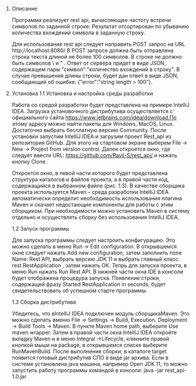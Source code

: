 1. Описание 

   Программа реализует rest api, вычисляющее частоту встречи символов по заданной строке. Результат отсортирован по убыванию количества вхождений символа в заданную строку.

   Для использование rest api следует направить POST запрос на URL http://localhost:8080/
   В POST запросе должна быть отправлена строка текста длиной не более 100 символов.
   В строке не должно быть символов \ и " .
   Ответ от сервера придет в виде JSON, содержащем пары "символ":"количество вхождений в строку". 
   В случае превышения длины строки, будет дан ответ в виде JSON, сообщающий об ошибке: {"error":"string length > 100"}.

2. Установка
   1.1 Установка и настройка среды разработки
   
   Работа со средой разработки будет представлена на примере IntelliJ IDEA. Загрузка установочного дистрибутива осуществляется с официального сайта https://www.jetbrains.com/idea/download.По этому адресу можно найти пакеты для Windows, MacOS, Linux. Достаточно выбрать бесплатную версию Community.
   После установки запустим IntelliJ IDEA и загрузим проект Rest_api из репозитория GitHub. Для этого на стартовом экране выберем File -> New -> Project from version control. Далее откроется окно, где следует ввести URL: https://github.com/Ravil-S/rest_api/ и нажать кнопку Clone.

   Откроется окно, в левой части которого будет представлена структура каталогов и файлов проекта, а в правой части код, содержащийся в выбранном файле (рис. 1.3). В качестве сборщика проекта используется Maven – среда разработки IntelliJ IDEA автоматически определит необходимость использования плагина Maven и скачает недостающие компоненты для работы с этим сборщиком. При необходимости можно установить Maven в систему отдельно и осуществлять сборку без использования IntelliJ IDEA.

   1.2 Запуск программы
   
   Для запуска программы следует настроить конфигурацию. Это можно сделать в меню Run -> Edit configuration. В открывшемся окне следует нажать Add new configuration, затем заполнить поле Name: Rest API, выбрать версию JDK 11  и выбрать главный класс: rest.RestApplication , затем нажать ОК. Тепрь для запуска проекта, в меню Run нажать Run Rest API. В нижней части окна IDE в консоли будет отображена процедура запуска. Появление строки, содержащей фразу Started RestApplication in  seconds, будет свидетельствовать об успешном старте программы.
   
   1.3 Сборка дистрибутива

   Убедитесь, что вIntelliJ IDEA подключен модуль сборщикаMaven. Это можно сделать вменю File -> Settings -> Build, Execution, Deployment -> Build Tools -> Maven. В пункте Maven home path, выберите Use maven wrapper. Затем в правой части окна IntelliJ IDEA откройте вкладку Maven и в меню Integral ->Lifecycle, кликните правой кнопкой мыши на package, в открывшемся списке выберите RunMavenBuild. После выполнения сборки, в каталоге target появится готовый дистрибутив СПО в виде jar архива. Если в системе установлена java машина, например Open JDK 11, то можно запустить работу программы командой в консоли:
   java -jar rest_api-1.0.jar
